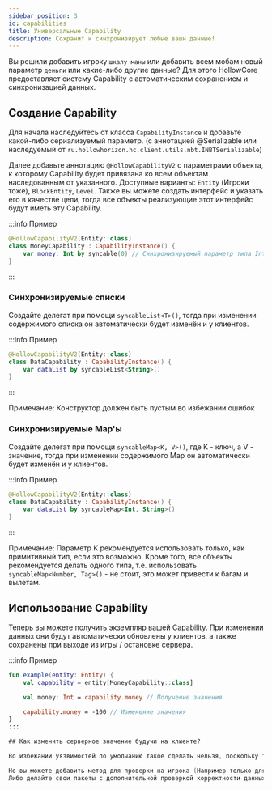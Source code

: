 ```yaml
---
sidebar_position: 3
id: capabilities
title: Универсальные Capability
description: Сохранит и синхронизирует любые ваши данные!
---
```


Вы решили добавить игроку `шкалу маны` или добавить всем мобам новый параметр `деньги` или какие-либо другие данные?
Для этого HollowCore предоставляет систему Capability с автоматическим сохранением и синхронизацией данных. 

## Создание Capability

Для начала наследуйтесь от класса `CapabilityInstance` и добавьте какой-либо сериализуемый параметр. (с аннотацией @Serializable или наследуемый от `ru.hollowhorizon.hc.client.utils.nbt.INBTSerializable`)

Далее добавьте аннотацию `@HollowCapabilityV2` с параметрами объекта, к которому Capability будет привязана ко всем объектам наследованным от указанного.
Доступные варианты: `Entity` (Игроки тоже), `BlockEntity`, `Level`.
Также вы можете создать интерфейс и указать его в качестве цели, тогда все объекты реализующие этот интерфейс будут иметь эту Capability. 

:::info Пример
```kt
@HollowCapabilityV2(Entity::class)
class MoneyCapability : CapabilityInstance() {
    var money: Int by syncable(0) // Синхронизируемый параметр типа Int, все примитивные типы тоже сериализуемы
}
```
:::

### Синхронизируемые списки

Создайте делегат при помощи `syncableList<T>()`, тогда при изменении содержимого списка он автоматически будет изменён и у клиентов.

:::info Пример
```kt
@HollowCapabilityV2(Entity::class)
class DataCapability : CapabilityInstance() {
    var dataList by syncableList<String>()
}
```
:::

Примечание: Конструктор должен быть пустым во избежании ошибок

### Синхронизируемые Map'ы

Создайте делегат при помощи `syncableMap<K, V>()`, где K - ключ, а V - значение, тогда при изменении содержимого Map он автоматически будет изменён и у клиентов.

:::info Пример
```kt
@HollowCapabilityV2(Entity::class)
class DataCapability : CapabilityInstance() {
    var dataList by syncableMap<Int, String>()
}
```
:::

Примечание: Параметр K рекомендуется использовать только, как примитивный тип, если это возможно. Кроме того, все объекты рекомендуется делать одного типа, т.е. использовать `syncableMap<Number, Tag>()` - не стоит, это может привести к багам и вылетам.

## Использование Capability

Теперь вы можете получить экземпляр вашей Capability. При изменении данных они будут автоматически обновлены у клиентов, а также сохранены при выходе из игры / остановке сервера.

:::info Пример
```kt
fun example(entity: Entity) {
    val capability = entity[MoneyCapability::class]

    val money: Int = capability.money // Получение значения

    capability.money = -100 // Изменение значения
}
:::

## Как изменить серверное значение будучи на клиенте?

Во избежании уязвимостей по умолчанию такое сделать нельзя, поскольку тогда бы злоумышленники могли бы со стороны клиента изменить значение условных денег на `99999999` и оно бы обновилось так и на клиенте.

Но вы можете добавить метод для проверки на игрока (Например только для модераторов сервера), для этого переопределите внутри Capability метод `canAcceptFromClient(player: Player): Boolean`. Проверка будет вызвана только на сервере.
Либо делайте свои пакеты с дополнительной проверкой корректности данных.